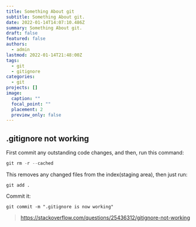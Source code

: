 ```yaml
---
title: Something About git
subtitle: Something About git.
date: 2022-01-14T14:07:10.486Z
summary: Something About git.
draft: false
featured: false
authors:
  - admin
lastmod: 2022-01-14T21:48:00Z
tags:
  - git
  - gitignore
categories:
  - git
projects: []
image:
  caption: ""
  focal_point: ""
  placement: 2
  preview_only: false
---
```


## .gitignore not working

First commit any outstanding code changes, and then, run this command:

```python
git rm -r --cached
```

This removes any changed files from the index(staging area), then just run:

```
git add .
```

Commit it:

```
git commit -m ".gitignore is now working"
```

> https://stackoverflow.com/questions/25436312/gitignore-not-working

